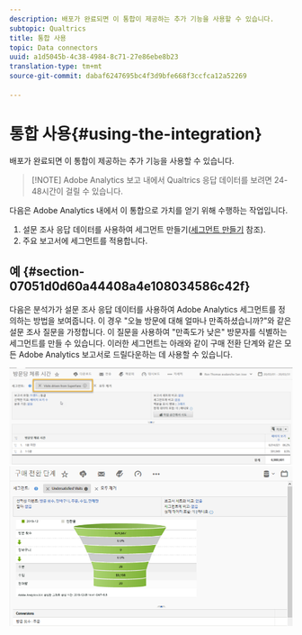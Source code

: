 ```yaml
---
description: 배포가 완료되면 이 통합이 제공하는 추가 기능을 사용할 수 있습니다.
subtopic: Qualtrics
title: 통합 사용
topic: Data connectors
uuid: a1d5045b-4c38-4984-8c71-27e86ebe8b23
translation-type: tm+mt
source-git-commit: dabaf6247695bc4f3d9bfe668f3ccfca12a52269

---
```



# 통합 사용{#using-the-integration}

배포가 완료되면 이 통합이 제공하는 추가 기능을 사용할 수 있습니다.

>[!NOTE] Adobe Analytics 보고 내에서 Qualtrics 응답 데이터를 보려면 24-48시간이 걸릴 수 있습니다.

다음은 Adobe Analytics 내에서 이 통합으로 가치를 얻기 위해 수행하는 작업입니다.

1. 설문 조사 응답 데이터를 사용하여 세그먼트 만들기([세그먼트 만들기](https://docs.adobe.com/content/help/ko-KR/analytics/components/segmentation/seg-home.html) 참조).
1. 주요 보고서에 세그먼트를 적용합니다.

## 예 {#section-07051d0d60a44408a4e108034586c42f}

다음은 분석가가 설문 조사 응답 데이터를 사용하여 Adobe Analytics 세그먼트를 정의하는 방법을 보여줍니다. 이 경우 &quot;오늘 방문에 대해 얼마나 만족하셨습니까?&quot;와 같은 설문 조사 질문을 가정합니다. 이 질문을 사용하여 &quot;만족도가 낮은&quot; 방문자를 식별하는 세그먼트를 만들 수 있습니다. 이러한 세그먼트는 아래와 같이 구매 전환 단계와 같은 모든 Adobe Analytics 보고서로 드릴다운하는 데 사용할 수 있습니다.

![](assets/using-1.png) ![](assets/using-2.png)

